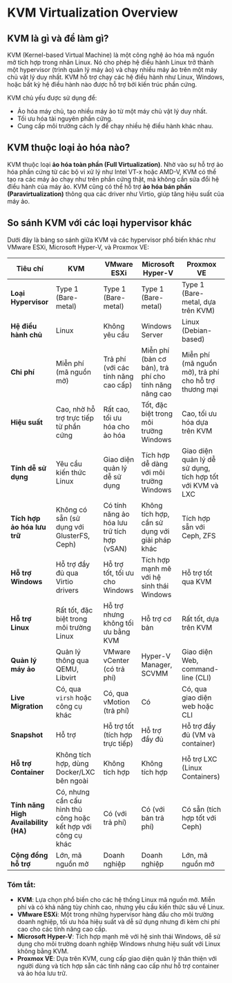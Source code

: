 # KVM Virtualization Overview

## KVM là gì và để làm gì?
KVM (Kernel-based Virtual Machine) là một công nghệ ảo hóa mã nguồn mở tích hợp trong nhân Linux. Nó cho phép hệ điều hành Linux trở thành một hypervisor (trình quản lý máy ảo) và chạy nhiều máy ảo trên một máy chủ vật lý duy nhất. KVM hỗ trợ chạy các hệ điều hành như Linux, Windows, hoặc bất kỳ hệ điều hành nào được hỗ trợ bởi kiến trúc phần cứng.

KVM chủ yếu được sử dụng để:
- Ảo hóa máy chủ, tạo nhiều máy ảo từ một máy chủ vật lý duy nhất.
- Tối ưu hóa tài nguyên phần cứng.
- Cung cấp môi trường cách ly để chạy nhiều hệ điều hành khác nhau.

## KVM thuộc loại ảo hóa nào?
KVM thuộc loại **ảo hóa toàn phần (Full Virtualization)**. Nhờ vào sự hỗ trợ ảo hóa phần cứng từ các bộ vi xử lý như Intel VT-x hoặc AMD-V, KVM có thể tạo ra các máy ảo chạy như trên phần cứng thật, mà không cần sửa đổi hệ điều hành của máy ảo. KVM cũng có thể hỗ trợ **ảo hóa bán phần (Paravirtualization)** thông qua các driver như Virtio, giúp tăng hiệu suất của máy ảo.

## So sánh KVM với các loại hypervisor khác

Dưới đây là bảng so sánh giữa KVM và các hypervisor phổ biến khác như VMware ESXi, Microsoft Hyper-V, và Proxmox VE:

| **Tiêu chí**               | **KVM**                          | **VMware ESXi**               | **Microsoft Hyper-V**           | **Proxmox VE**                   |
|----------------------------|-----------------------------------|-------------------------------|----------------------------------|-----------------------------------|
| **Loại Hypervisor**         | Type 1 (Bare-metal)               | Type 1 (Bare-metal)            | Type 1 (Bare-metal)              | Type 1 (Bare-metal, dựa trên KVM) |
| **Hệ điều hành chủ**        | Linux                            | Không yêu cầu                  | Windows Server                  | Linux (Debian-based)             |
| **Chi phí**                 | Miễn phí (mã nguồn mở)           | Trả phí (với các tính năng cao cấp) | Miễn phí (bản cơ bản), trả phí cho tính năng nâng cao | Miễn phí (mã nguồn mở), trả phí cho hỗ trợ thương mại |
| **Hiệu suất**               | Cao, nhờ hỗ trợ trực tiếp từ phần cứng | Rất cao, tối ưu hóa cho ảo hóa | Tốt, đặc biệt trong môi trường Windows | Cao, tối ưu hóa dựa trên KVM      |
| **Tính dễ sử dụng**         | Yêu cầu kiến thức Linux          | Giao diện quản lý dễ sử dụng   | Tích hợp dễ dàng với môi trường Windows | Giao diện quản lý dễ sử dụng, tích hợp tốt với KVM và LXC |
| **Tích hợp ảo hóa lưu trữ** | Không có sẵn (sử dụng với GlusterFS, Ceph) | Có tính năng ảo hóa lưu trữ tích hợp (vSAN) | Không tích hợp, cần sử dụng với giải pháp khác | Tích hợp sẵn với Ceph, ZFS      |
| **Hỗ trợ Windows**          | Hỗ trợ đầy đủ qua Virtio drivers | Hỗ trợ tốt, tối ưu cho Windows | Tích hợp mạnh mẽ với hệ sinh thái Windows | Hỗ trợ tốt qua KVM               |
| **Hỗ trợ Linux**            | Rất tốt, đặc biệt trong môi trường Linux | Hỗ trợ nhưng không tối ưu bằng KVM | Hỗ trợ cơ bản                     | Rất tốt, dựa trên KVM             |
| **Quản lý máy ảo**          | Quản lý thông qua QEMU, Libvirt   | VMware vCenter (có trả phí)    | Hyper-V Manager, SCVMM          | Giao diện Web, command-line (CLI) |
| **Live Migration**          | Có, qua `virsh` hoặc công cụ khác | Có, qua vMotion (trả phí)      | Có                              | Có, qua giao diện web hoặc CLI    |
| **Snapshot**                | Hỗ trợ                           | Hỗ trợ tốt (tích hợp trực tiếp) | Hỗ trợ đầy đủ                   | Hỗ trợ đầy đủ (VM và container)   |
| **Hỗ trợ Container**        | Không tích hợp, dùng Docker/LXC bên ngoài | Không tích hợp                 | Không tích hợp                  | Hỗ trợ LXC (Linux Containers)     |
| **Tính năng High Availability (HA)** | Có, nhưng cần cấu hình thủ công hoặc kết hợp với công cụ khác | Có (với trả phí)                | Có (với bản trả phí)             | Có sẵn (tích hợp tốt với Ceph)    |
| **Cộng đồng hỗ trợ**        | Lớn, mã nguồn mở                 | Doanh nghiệp                    | Doanh nghiệp                    | Lớn, mã nguồn mở                 |

### Tóm tắt:
- **KVM**: Lựa chọn phổ biến cho các hệ thống Linux mã nguồn mở. Miễn phí và có khả năng tùy chỉnh cao, nhưng yêu cầu kiến thức sâu về Linux.
- **VMware ESXi**: Một trong những hypervisor hàng đầu cho môi trường doanh nghiệp, tối ưu hóa hiệu suất và dễ sử dụng nhưng đi kèm chi phí cao cho các tính năng cao cấp.
- **Microsoft Hyper-V**: Tích hợp mạnh mẽ với hệ sinh thái Windows, dễ sử dụng cho môi trường doanh nghiệp Windows nhưng hiệu suất với Linux không bằng KVM.
- **Proxmox VE**: Dựa trên KVM, cung cấp giao diện quản lý thân thiện với người dùng và tích hợp sẵn các tính năng cao cấp như hỗ trợ container và ảo hóa lưu trữ.
